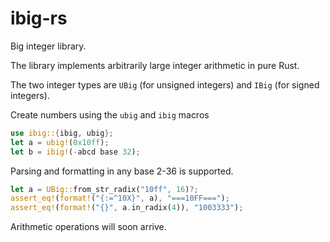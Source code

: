 # ibig-rs
Big integer library.

The library implements arbitrarily large integer arithmetic in pure Rust.

The two integer types are `UBig` (for unsigned integers) and `IBig` (for signed integers).

Create numbers using the `ubig` and `ibig` macros
```rust
use ibig::{ibig, ubig};
let a = ubig!(0x10ff);
let b = ibig!(-abcd base 32);
```

Parsing and formatting in any base 2-36 is supported.
```rust
let a = UBig::from_str_radix("10ff", 16)?;
assert_eq!(format!("{:=^10X}", a), "===10FF===");
assert_eq!(format!("{}", a.in_radix(4)), "1003333");
```

Arithmetic operations will soon arrive.
